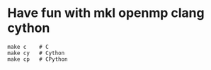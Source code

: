 # Have fun with mkl openmp clang cython

```
make c    # C
make cy   # Cython
make cp   # CPython
```

